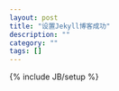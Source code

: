 ```yaml
---
layout: post
title: "设置Jekyll博客成功"
description: ""
category: ""
tags: []
---
```

{% include JB/setup %}
